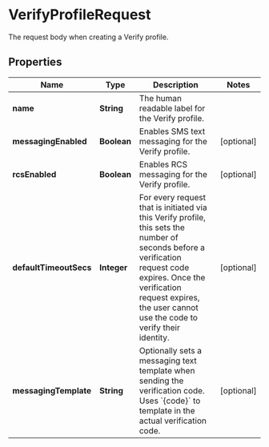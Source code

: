 

# VerifyProfileRequest

The request body when creating a Verify profile.
## Properties

Name | Type | Description | Notes
------------ | ------------- | ------------- | -------------
**name** | **String** | The human readable label for the Verify profile. | 
**messagingEnabled** | **Boolean** | Enables SMS text messaging for the Verify profile. |  [optional]
**rcsEnabled** | **Boolean** | Enables RCS messaging for the Verify profile. |  [optional]
**defaultTimeoutSecs** | **Integer** | For every request that is initiated via this Verify profile, this sets the number of seconds before a verification request code expires. Once the verification request expires, the user cannot use the code to verify their identity. |  [optional]
**messagingTemplate** | **String** | Optionally sets a messaging text template when sending the verification code. Uses &#x60;{code}&#x60; to template in the actual verification code. |  [optional]




